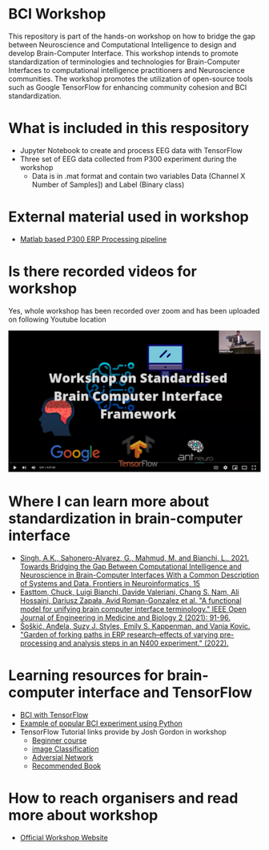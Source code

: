 # BCI Workshop

This repository is part of the hands-on workshop on how to bridge the gap between Neuroscience and Computational Intelligence to design and develop Brain-Computer Interface. This workshop intends to promote standardization of terminologies and technologies for Brain-Computer Interfaces to computational intelligence practitioners and Neuroscience communities. The workshop promotes the utilization of open-source tools such as Google TensorFlow for enhancing community cohesion and BCI standardization.

What is included in this respository 
==============
* Jupyter Notebook to create and process EEG data with TensorFlow
* Three set of EEG data collected from P300 experiment during the workshop
  * Data is in .mat format and contain two variables Data (Channel X Number of Samples]) and Label (Binary class)

External material used in workshop
==============
* [Matlab based P300 ERP Processing pipeline](//au.mathworks.com/matlabcentral/fileexchange/113645-p300-erp-preprocessing-gui)

Is there recorded videos for workshop
==============
Yes, whole workshop has been recorded over zoom and has been uploaded on following Youtube location

[![Workshop Video](https://github.com/thinknew/BCIWorkshop/blob/main/images/YT.png)](https://youtu.be/Gi3UshG_8CI "Worshop on Standardised Brain Computer Interface Framework
")

Where I can learn more about standardization in brain-computer interface
==============

* [Singh, A.K., Sahonero-Alvarez, G., Mahmud, M. and Bianchi, L., 2021. Towards Bridging the Gap Between Computational Intelligence and Neuroscience in Brain-Computer Interfaces With a Common Description of Systems and Data. Frontiers in Neuroinformatics, 15](https://www.ncbi.nlm.nih.gov/pmc/articles/PMC8419253/)
* [Easttom, Chuck, Luigi Bianchi, Davide Valeriani, Chang S. Nam, Ali Hossaini, Dariusz Zapała, Avid Roman-Gonzalez et al. "A functional model for unifying brain computer interface terminology." IEEE Open Journal of Engineering in Medicine and Biology 2 (2021): 91-96.](https://ieeexplore.ieee.org/abstract/document/9349175/)
* [Šoškić, Anđela, Suzy J. Styles, Emily S. Kappenman, and Vanja Kovic. "Garden of forking paths in ERP research–effects of varying pre-processing and analysis steps in an N400 experiment." (2022).](https://psyarxiv.com/8rjah/)

Learning resources for brain-computer interface and TensorFlow
==============
* [BCI with TensorFlow](http://learn.neurotechedu.com/machinelearning/)
* [Example of popular BCI experiment using Python](https://neurotechx.github.io/eeg-notebooks/index.html)
* TensorFlow Tutorial links provide by Josh Gordon in workshop
  * [Beginner course](https://www.tensorflow.org/tutorials/quickstart/beginner)
  *	[image Classification](https://www.tensorflow.org/tutorials/images/classification)
  * [Adversial Network](https://www.tensorflow.org/tutorials/generative/adversarial_fgsm)
  * [Recommended Book](https://www.manning.com/books/deep-learning-with-python-second-edition)

How to reach organisers and read more about workshop
==============
* [Official Workshop Website](https://thinknew.github.io/BCIWorkshop/)
